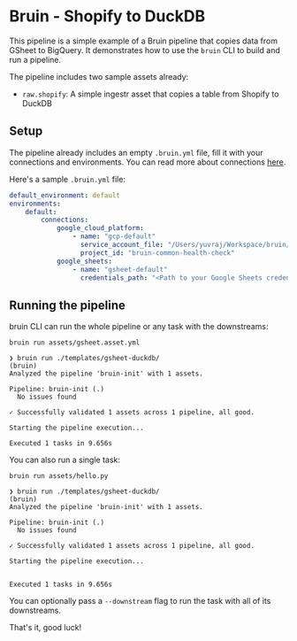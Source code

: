# Bruin - Shopify to DuckDB

This pipeline is a simple example of a Bruin pipeline that copies data from GSheet to BigQuery. It demonstrates how to use the `bruin` CLI to build and run a pipeline.

The pipeline includes two sample assets already:
- `raw.shopify`: A simple ingestr asset that copies a table from Shopify to DuckDB

## Setup
The pipeline already includes an empty `.bruin.yml` file, fill it with your connections and environments. You can read more about connections [here](https://bruin-data.github.io/bruin/connections/overview.html).

Here's a sample `.bruin.yml` file:

```yaml
default_environment: default
environments:
    default:
        connections:
            google_cloud_platform:
                - name: "gcp-default"
                  service_account_file: "/Users/yuvraj/Workspace/bruin/service-account.json"
                  project_id: "bruin-common-health-check"
            google_sheets:
                - name: "gsheet-default"
                  credentials_path: "<Path to your Google Sheets credentials JSON file>"
```

## Running the pipeline

bruin CLI can run the whole pipeline or any task with the downstreams:

```shell
bruin run assets/gsheet.asset.yml
```

```shell
❯ bruin run ./templates/gsheet-duckdb/                                                       (bruin) 
Analyzed the pipeline 'bruin-init' with 1 assets.

Pipeline: bruin-init (.)
  No issues found

✓ Successfully validated 1 assets across 1 pipeline, all good.

Starting the pipeline execution...

Executed 1 tasks in 9.656s
```

You can also run a single task:

```shell
bruin run assets/hello.py                            
```

```shell
❯ bruin run ./templates/gsheet-duckdb/                                                       (bruin) 
Analyzed the pipeline 'bruin-init' with 1 assets.

Pipeline: bruin-init (.)
  No issues found

✓ Successfully validated 1 assets across 1 pipeline, all good.

Starting the pipeline execution...


Executed 1 tasks in 9.656s
```

You can optionally pass a `--downstream` flag to run the task with all of its downstreams.

That's it, good luck!